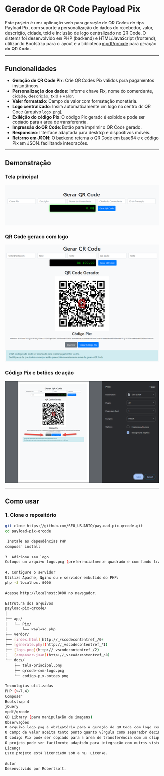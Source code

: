 # Gerador de QR Code Payload Pix

Este projeto é uma aplicação web para geração de QR Codes do tipo Payload Pix, com suporte a personalização de dados do recebedor, valor, descrição, cidade, txid e inclusão de logo centralizado no QR Code. O sistema foi desenvolvido em PHP (backend) e HTML/JavaScript (frontend), utilizando Bootstrap para o layout e a biblioteca [mpdf/qrcode](https://github.com/mpdf/qrcode) para geração do QR Code.

---

## Funcionalidades

- **Geração de QR Code Pix**: Crie QR Codes Pix válidos para pagamentos instantâneos.
- **Personalização dos dados**: Informe chave Pix, nome do comerciante, cidade, descrição, txid e valor.
- **Valor formatado**: Campo de valor com formatação monetária.
- **Logo centralizado**: Insira automaticamente um logo no centro do QR Code (arquivo `logo.png`).
- **Exibição do código Pix**: O código Pix gerado é exibido e pode ser copiado para a área de transferência.
- **Impressão do QR Code**: Botão para imprimir o QR Code gerado.
- **Responsivo**: Interface adaptada para desktop e dispositivos móveis.
- **Retorno em JSON**: O backend retorna o QR Code em base64 e o código Pix em JSON, facilitando integrações.

---

## Demonstração

### Tela principal

![Tela principal do gerador de QR Code Pix](docs/tela-principal.png)

### QR Code gerado com logo

![QR Code Pix com logo centralizado](docs/qrcode-com-logo.png)

### Código Pix e botões de ação

![Código Pix e botões de copiar/imprimir](docs/codigo-pix-botoes.png)

---

## Como usar

### 1. Clone o repositório

```sh
git clone https://github.com/SEU_USUARIO/payload-pix-qrcode.git
cd payload-pix-qrcode

 Instale as dependências PHP
composer install

3. Adicione seu logo
Coloque um arquivo logo.png (preferencialmente quadrado e com fundo transparente) na raiz do projeto.

4. Configure o servidor
Utilize Apache, Nginx ou o servidor embutido do PHP:
php -S localhost:8000

Acesse http://localhost:8000 no navegador.

Estrutura dos arquivos
payload-pix-qrcode/
│
├── app/
│   └── Pix/
│       └── Payload.php
├── vendor/
├── [index.html](http://_vscodecontentref_/0)
├── [generate.php](http://_vscodecontentref_/1)
├── [logo.png](http://_vscodecontentref_/2)
├── [composer.json](http://_vscodecontentref_/3)
└── docs/
    ├── tela-principal.png
    ├── qrcode-com-logo.png
    └── codigo-pix-botoes.png

Tecnologias utilizadas
PHP (>=7.4)
Composer
Bootstrap 4
jQuery
mpdf/qrcode
GD Library (para manipulação de imagens)
Observações
O arquivo logo.png é obrigatório para a geração do QR Code com logo centralizado.
O campo de valor aceita tanto ponto quanto vírgula como separador decimal.
O código Pix pode ser copiado para a área de transferência com um clique.
O projeto pode ser facilmente adaptado para integração com outros sistemas.
Licença
Este projeto está licenciado sob a MIT License.

Autor
Desenvolvido por Robertsoft.
